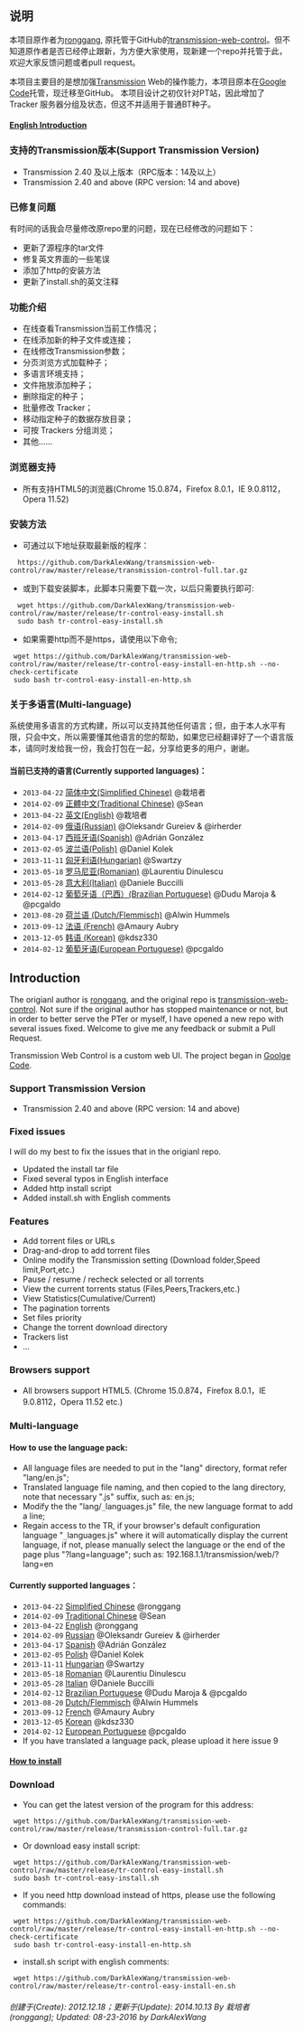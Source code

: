 说明
-----
本项目原作者为[ronggang](https://github.com/ronggang),
原托管于GitHub的[transmission-web-control](https://github.com/ronggang/transmission-web-control)。但不知道原作者是否已经停止跟新，为方便大家使用，现新建一个repo并托管于此，欢迎大家反馈问题或者pull
request。

本项目主要目的是想加强[Transmission](https://www.transmissionbt.com/) Web的操作能力，本项目原本在[Google Code](https://code.google.com/p/transmission-control/)托管，现迁移至GitHub。
本项目设计之初仅针对PT站，因此增加了 Tracker 服务器分组及状态，但这不并适用于普通BT种子。

#### [English Introduction](#introduction)

### 支持的Transmission版本(Support Transmission Version)
 - Transmission 2.40 及以上版本（RPC版本：14及以上）
 - Transmission 2.40 and above (RPC version: 14 and above)

### 已修复问题
有时间的话我会尽量修改原repo里的问题，现在已经修改的问题如下：
 - 更新了源程序的tar文件
 - 修复英文界面的一些笔误
 - 添加了http的安装方法
 - 更新了install.sh的英文注释

### 功能介绍
 - 在线查看Transmission当前工作情况；
 - 在线添加新的种子文件或连接；
 - 在线修改Transmission参数；
 - 分页浏览方式加载种子；
 - 多语言环境支持；
 - 文件拖放添加种子；
 - 删除指定的种子；
 - 批量修改 Tracker；
 - 移动指定种子的数据存放目录；
 - 可按 Trackers 分组浏览；
 - 其他……

<!--more-->
### 浏览器支持
 - 所有支持HTML5的浏览器(Chrome 15.0.874，Firefox 8.0.1，IE 9.0.8112，Opera 11.52)

### 安装方法
 - 可通过以下地址获取最新版的程序：
~~~~
  https://github.com/DarkAlexWang/transmission-web-control/raw/master/release/transmission-control-full.tar.gz
~~~~
 - 或到下载安装脚本，此脚本只需要下载一次，以后只需要执行即可:
~~~~
  wget https://github.com/DarkAlexWang/transmission-web-control/raw/master/release/tr-control-easy-install.sh
  sudo bash tr-control-easy-install.sh
~~~~
 - 如果需要http而不是https，请使用以下命令;
 ~~~~
  wget https://github.com/DarkAlexWang/transmission-web-control/raw/master/release/tr-control-easy-install-en-http.sh --no-check-certificate
  sudo bash tr-control-easy-install-en-http.sh
 ~~~~

### 关于多语言(Multi-language)
系统使用多语言的方式构建，所以可以支持其他任何语言；但，由于本人水平有限，只会中文，所以需要懂其他语言的您的帮助，如果您已经翻译好了一个语言版本，请同时发给我一份，我会打包在一起，分享给更多的用户，谢谢。

#### 当前已支持的语言(Currently supported languages)：
 - `2013-04-22` [简体中文(Simplified Chinese)](https://github.com/ronggang/transmission-web-control/raw/master/src/tr-web-control/lang/zh-CN.js) @栽培者
 - `2014-02-09` [正體中文(Traditional Chinese)](https://github.com/ronggang/transmission-web-control/raw/master/src/tr-web-control/lang/zh-TW.js) @Sean
 - `2013-04-22` [英文(English)](https://github.com/ronggang/transmission-web-control/raw/master/src/tr-web-control/lang/en.js) @栽培者
 - `2014-02-09` [俄语(Russian)](https://github.com/ronggang/transmission-web-control/raw/master/src/tr-web-control/lang/ru.js) @Oleksandr Gureiev & @irherder
 - `2013-04-17` [西班牙语(Spanish)](https://github.com/ronggang/transmission-web-control/raw/master/src/tr-web-control/lang/es.js) @Adrián González
 - `2013-02-05` [波兰语(Polish)](https://github.com/ronggang/transmission-web-control/raw/master/src/tr-web-control/lang/pl.js) @Daniel Kolek
 - `2013-11-11` [匈牙利语(Hungarian)](https://github.com/ronggang/transmission-web-control/raw/master/src/tr-web-control/lang/hu.js) @Swartzy
 - `2013-05-18` [罗马尼亚(Romanian)](https://github.com/ronggang/transmission-web-control/raw/master/src/tr-web-control/lang/ro.js) @Laurentiu Dinulescu
 - `2013-05-28` [意大利(Italian)](https://github.com/ronggang/transmission-web-control/raw/master/src/tr-web-control/lang/it.js) @Daniele Buccilli
 - `2014-02-12` [葡萄牙语（巴西）(Brazilian Portuguese)](https://github.com/ronggang/transmission-web-control/raw/master/src/tr-web-control/lang/pt-BR.js) @Dudu Maroja & @pcgaldo
 - `2013-08-20` [荷兰语 (Dutch/Flemmisch)](https://github.com/ronggang/transmission-web-control/raw/master/src/tr-web-control/lang/nl.js) @Alwin Hummels
 - `2013-09-12` [法语 (French)](https://github.com/ronggang/transmission-web-control/raw/master/src/tr-web-control/lang/fr.js) @Amaury Aubry
 - `2013-12-05` [韩语 (Korean)](https://github.com/ronggang/transmission-web-control/raw/master/src/tr-web-control/lang/ko.js) @kdsz330
 - `2014-02-12` [葡萄牙语(European Portuguese)](https://github.com/ronggang/transmission-web-control/raw/master/src/tr-web-control/lang/pt-PT.js) @pcgaldo


Introduction
-------------------
The origianl author is [ronggang](https://github.com/ronggang), and the original repo is [transmission-web-control](https://github.com/ronggang/transmission-web-control). Not sure if the original
author has stopped maintenance or not, but in order to better serve the PTer or
myself, I have opened a new repo with several issues fixed. Welcome to give me
any feedback or submit a Pull Request.

Transmission Web Control is a custom web UI. The project began in [Goolge Code](https://code.google.com/p/transmission-control/).

### Support Transmission Version
 - Transmission 2.40 and above (RPC version: 14 and above)

### Fixed issues
I will do my best to fix the issues that in the origianl repo.
 - Updated the install tar file
 - Fixed several typos in English interface
 - Added http install script
 - Added install.sh with English comments

### Features
 - Add torrent files or URLs
 - Drag-and-drop to add torrent files
 - Online modify the Transmission setting (Download folder,Speed ​​limit,Port,etc.)
 - Pause / resume / recheck selected or all torrents
 - View the current torrents status (Files,Peers,Trackers,etc.)
 - View Statistics(Cumulative/Current)
 - The pagination torrents
 - Set files priority
 - Change the torrent download directory
 - Trackers list
 - ...

### Browsers support
 - All browsers support HTML5. (Chrome 15.0.874，Firefox 8.0.1，IE 9.0.8112，Opera 11.52 etc.)

### Multi-language
#### How to use the language pack:
 - All language files are needed to put in the "lang" directory, format refer "lang/en.js";
 - Translated language file naming, and then copied to the lang directory, note that necessary ".js" suffix, such as: en.js;
 - Modify the the "lang/`_`languages.js" file, the new language format to add a line;
 - Regain access to the TR, if your browser's default configuration language "`_`languages.js" where it will automatically display the current language, if not, please manually select the language or the end of the page plus "?lang=language"; such as: 192.168.1.1/transmission/web/?lang=en

#### Currently supported languages：
 - `2013-04-22` [Simplified Chinese](https://github.com/ronggang/transmission-web-control/raw/master/src/tr-web-control/lang/zh-CN.js) @ronggang
 - `2014-02-09` [Traditional Chinese](https://github.com/ronggang/transmission-web-control/raw/master/src/tr-web-control/lang/zh-TW.js) @Sean
 - `2013-04-22` [English](https://github.com/ronggang/transmission-web-control/raw/master/src/tr-web-control/lang/en.js) @ronggang
 - `2014-02-09` [Russian](https://github.com/ronggang/transmission-web-control/raw/master/src/tr-web-control/lang/ru.js) @Oleksandr Gureiev & @irherder
 - `2013-04-17` [Spanish](https://github.com/ronggang/transmission-web-control/raw/master/src/tr-web-control/lang/es.js) @Adrián González
 - `2013-02-05` [Polish](https://github.com/ronggang/transmission-web-control/raw/master/src/tr-web-control/lang/pl.js) @Daniel Kolek
 - `2013-11-11` [Hungarian](https://github.com/ronggang/transmission-web-control/raw/master/src/tr-web-control/lang/hu.js) @Swartzy
 - `2013-05-18` [Romanian](https://github.com/ronggang/transmission-web-control/raw/master/src/tr-web-control/lang/ro.js) @Laurentiu Dinulescu
 - `2013-05-28` [Italian](https://github.com/ronggang/transmission-web-control/raw/master/src/tr-web-control/lang/it.js) @Daniele Buccilli
 - `2014-02-12` [Brazilian Portuguese](https://github.com/ronggang/transmission-web-control/raw/master/src/tr-web-control/lang/pt-BR.js) @Dudu Maroja & @pcgaldo
 - `2013-08-20` [Dutch/Flemmisch](https://github.com/ronggang/transmission-web-control/raw/master/src/tr-web-control/lang/nl.js) @Alwin Hummels
 - `2013-09-12` [French](https://github.com/ronggang/transmission-web-control/raw/master/src/tr-web-control/lang/fr.js) @Amaury Aubry
 - `2013-12-05` [Korean](https://github.com/ronggang/transmission-web-control/raw/master/src/tr-web-control/lang/ko.js) @kdsz330
 - `2014-02-12` [European Portuguese](https://github.com/ronggang/transmission-web-control/raw/master/src/tr-web-control/lang/pt-PT.js) @pcgaldo
 - If you have translated a language pack, please upload it here issue 9

#### [How to install](https://code.google.com/p/transmission-control/wiki/Install#1._Automatic_Installation_(Linux))

### Download
 - You can get the latest version of the program for this address:
 ~~~~
  wget https://github.com/DarkAlexWang/transmission-web-control/raw/master/release/transmission-control-full.tar.gz
 ~~~~
 - Or download easy install script:
 ~~~~
  wget https://github.com/DarkAlexWang/transmission-web-control/raw/master/release/tr-control-easy-install.sh
  sudo bash tr-control-easy-install.sh
 ~~~~
 - If you need http download instead of https, please use the following
     commands:
 ~~~~
  wget https://github.com/DarkAlexWang/transmission-web-control/raw/master/release/tr-control-easy-install-en-http.sh --no-check-certificate
  sudo bash tr-control-easy-install-en-http.sh
 ~~~~
 - install.sh script with english comments:
 ~~~~
  wget https://github.com/DarkAlexWang/transmission-web-control/raw/master/release/tr-control-easy-install-en.sh
 ~~~~

###### 创建于(Create): 2012.12.18；更新于(Update): 2014.10.13 By 栽培者(ronggang); Updated: 08-23-2016 by DarkAlexWang  ######
